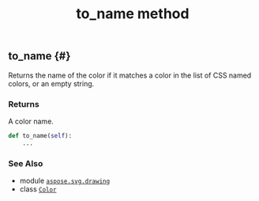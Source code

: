 ﻿---
title: to_name method
second_title: Aspose.SVG for Python via .NET API References
description: 
type: docs
weight: 310
url: /python-net/aspose.svg.drawing/color/to_name/
is_root: false
---

## to_name {#}

Returns the name of the color if it matches a color in the list of CSS named colors, or an empty string.


### Returns 


A color name.


```python
def to_name(self):
    ...
```





### See Also
* module [`aspose.svg.drawing`](../../)
* class [`Color`](/svg/python-net/aspose.svg.drawing/color)
